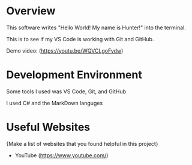 # Overview

This software writes "Hello World! My name is Hunter!" into the terminal.

This is to see if my VS Code is working with Git and GitHub.

Demo video: (https://youtu.be/WQVCLgoFvdw)

# Development Environment

Some tools I used was VS Code, Git, and GitHub

I used C# and the MarkDown languges

# Useful Websites

{Make a list of websites that you found helpful in this project}
* YouTube (https://www.youtube.com/)